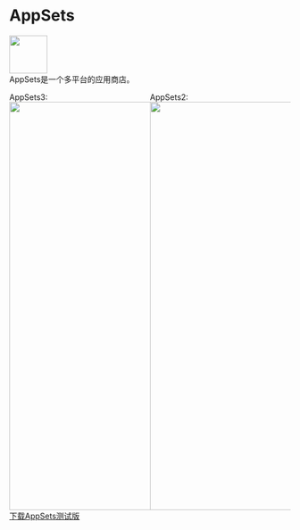 # AppSets
<img src="https://i.loli.net/2021/05/16/BGC5IMwrSKm72v4.png" width="68" height="68"/><br>
AppSets是一个多平台的应用商店。<br>
<div style="display:flex;flex-direction:row">
  <div style="width:50%">
    AppSets3:<br>
    <img src="https://datas-1258462798.cos.ap-chengdu.myqcloud.com/as3.png" width="291" height="732"/><br>
  </div>
  <div style="width:50%">
    AppSets2:<br>
    <img src="https://datas-1258462798.cos.ap-chengdu.myqcloud.com/as2.png" width="291" height="732"/><br>
  </div>
</div>
<a href="http://47.108.203.211:9334/download.html">下载AppSets测试版</a>
